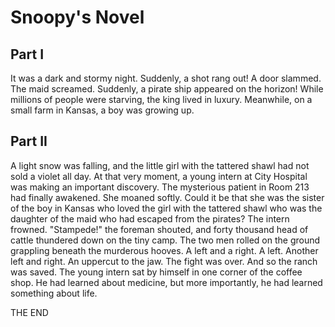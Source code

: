 # Snoopy's Novel

## Part I

It was a dark and stormy night. Suddenly, a shot rang out! A door slammed. The maid screamed. Suddenly, a pirate ship appeared on the horizon! While millions of people were starving, the king lived in luxury. Meanwhile, on a small farm in Kansas, a boy was growing up.

## Part II

A light snow was falling, and the little girl with the tattered shawl had not sold a violet all day.
At that very moment, a young intern at City Hospital was making an important discovery. The mysterious patient in Room 213 had finally awakened. She moaned softly.
Could it be that she was the sister of the boy in Kansas who loved the girl with the tattered shawl who was the daughter of the maid who had escaped from the pirates?
The intern frowned.
"Stampede!" the foreman shouted, and forty thousand head of cattle thundered down on the tiny camp. The two men rolled on the ground grappling beneath the murderous hooves. A left and a right. A left. Another left and right. An uppercut to the jaw. The fight was over. And so the ranch was saved.
The young intern sat by himself in one corner of the coffee shop. He had learned about medicine, but more importantly, he had learned something about life.

THE END